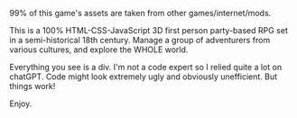 99% of this game's assets are taken from other games/internet/mods.

This is a 100% HTML-CSS-JavaScript 3D first person party-based RPG set in a semi-historical 18th century.
Manage a group of adventurers from various cultures, and explore the WHOLE world.

Everything you see is a div. I'm not a code expert so I relied quite a lot on chatGPT. Code might look extremely ugly and obviously unefficient. But things work!

Enjoy.

